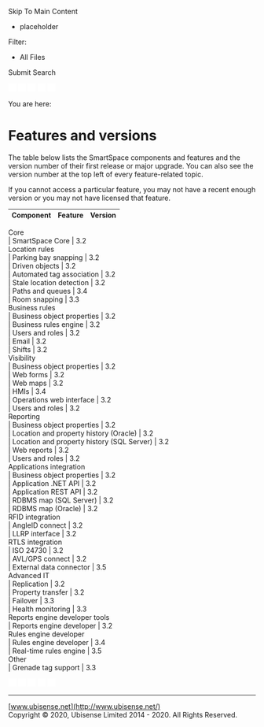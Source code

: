 

Skip To Main Content

[](../../Home.htm)

  * placeholder

Filter:

  * All Files

Submit Search

![Navigate previous](../../images/transparent.gif) ![Navigate
next](../../images/transparent.gif) ![Expand
all](../../images/transparent.gif) ![](../../images/transparent.gif)
![Print](../../images/transparent.gif)

You are here:

# Features and versions

The table below lists the SmartSpace components and features and the version
number of their first release or major upgrade. You can also see the version
number at the top left of every feature-related topic.

If you cannot access a particular feature, you may not have a recent enough
version or you may not have licensed that feature.

Component | Feature | Version  
---|---|---  
Core  
| SmartSpace Core |  3.2   
Location rules  
| Parking bay snapping | 3.2  
| Driven objects | 3.2  
| Automated tag association | 3.2  
| Stale location detection | 3.2  
| Paths and queues | 3.4  
| Room snapping |  3.3   
Business rules  
| Business object properties | 3.2  
| Business rules engine | 3.2  
| Users and roles | 3.2  
| Email | 3.2  
| Shifts | 3.2  
Visibility  
| Business object properties | 3.2  
| Web forms | 3.2  
| Web maps | 3.2  
| HMIs | 3.4  
| Operations web interface | 3.2  
| Users and roles | 3.2  
Reporting  
| Business object properties | 3.2  
| Location and property history (Oracle) | 3.2  
| Location and property history (SQL Server) | 3.2  
| Web reports | 3.2  
| Users and roles | 3.2  
Applications integration  
| Business object properties | 3.2  
| Application .NET API | 3.2  
| Application REST API | 3.2  
| RDBMS map (SQL Server) | 3.2  
| RDBMS map (Oracle) | 3.2  
RFID integration  
| AngleID connect | 3.2  
| LLRP interface | 3.2  
RTLS integration  
| ISO 24730 | 3.2  
| AVL/GPS connect | 3.2  
| External data connector |  3.5   
Advanced IT  
| Replication | 3.2  
| Property transfer | 3.2  
| Failover | 3.3  
| Health monitoring | 3.3  
Reports engine developer tools  
| Reports engine developer | 3.2  
Rules engine developer  
| Rules engine developer | 3.4  
| Real-time rules engine |  3.5   
Other  
| Grenade tag support |  3.3   
  

![Navigate previous](../../images/transparent.gif) ![Navigate
next](../../images/transparent.gif) ![Expand
all](../../images/transparent.gif) ![](../../images/transparent.gif)
![Print](../../images/transparent.gif)

* * *

[www.ubisense.net](http://www.ubisense.net/)  
Copyright © 2020, Ubisense Limited 2014 - 2020. All Rights Reserved.

